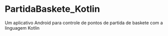 # PartidaBaskete_Kotlin
Um aplicativo Android para controle de pontos de partida de baskete com a linguagem Kotlin
